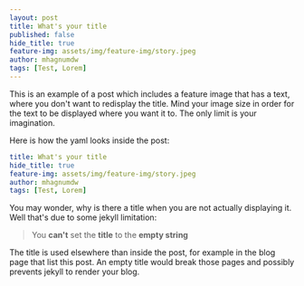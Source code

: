 ```yaml
---
layout: post
title: What's your title
published: false
hide_title: true
feature-img: assets/img/feature-img/story.jpeg
author: mhagnumdw
tags: [Test, Lorem]
---
```


This is an example of a post which includes a feature image that has a
text, where you don't want to redisplay the title.
Mind your image size in order for the text to be displayed where you want it to.
The only limit is your imagination.

Here is how the yaml looks inside the post:

```yml
title: What's your title
hide_title: true
feature-img: assets/img/feature-img/story.jpeg
author: mhagnumdw
tags: [Test, Lorem]
```

You may wonder, why is there a title when you are not actually displaying it. <br>
Well that's due to some jekyll limitation:

> You **can't** set the **title** to the **empty string**

The title is used elsewhere than inside the post, for example in the blog page that list this post.
An empty title would break those pages and possibly prevents jekyll to render your blog. 
